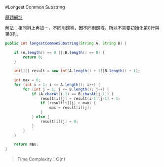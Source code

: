 #Longest Common Substring


[原題網址](http://www.lintcode.com/en/problem/longest-common-substring/)

解法：相同斜上再加一，不同則歸零，因不同則歸零，所以不需要初始化第0行與第0列。

```java
public int longestCommonSubstring(String A, String B) {
        
    if (A.length() == 0 || B.length() == 0) {
        return 0;
    }
    
    int[][] result = new int[A.length() + 1][B.length() + 1];
    
    int max = 0;
    for (int i = 1; i <= A.length(); i++) {
        for (int j = 1; j <= B.length(); j++) {
            if (A.charAt(i-1) == B.charAt(j-1)) {
                result[i][j] = result[i-1][j-1] + 1;
                if (result[i][j] > max) {
                    max = result[i][j];
                }
            } else {
                result[i][j] = 0;
            }
        }
    }
    
    return max;
}
```

>Time Complexity：O(n)